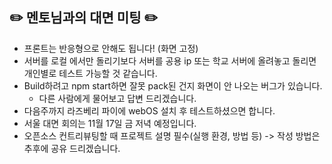 ## ✏️ 멘토님과의 대면 미팅 ✏️

- 프론트는 반응형으로 안해도 됩니다! (화면 고정)
- 서버를 로컬 에서만 돌리기보다 서버를 공용 ip 또는 학교 서버에 올려놓고 돌리면 개인별로 테스트 가능할 것 같습니다.
- Build하려고 npm start하면 잘못 pack된 건지 화면이 안 나오는 버그가 있습니다.
  - 다른 사람에게 물어보고 답변 드리겠습니다.
- 다음주까지 라즈베리 파이에 webOS 설치 후 테스트하셨으면 합니다.
- 서울 대면 회의는 11월 17일 금 저녁 예정입니다.
- 오픈소스 컨트리뷰팅할 때 프로젝트 설명 필수(실행 환경, 방법 등) -> 작성 방법은 추후에 공유 드리겠습니다.
